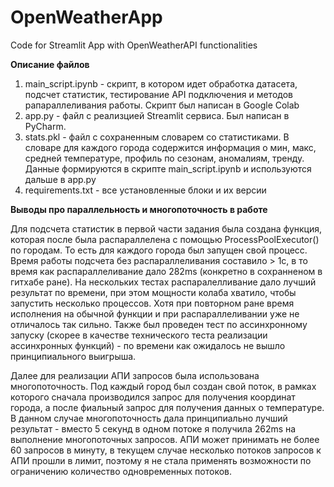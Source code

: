 # OpenWeatherApp
Code for Streamlit App with OpenWeatherAPI functionalities

**Описание файлов** 
1. main_script.ipynb - скрипт, в котором идет обработка датасета, подсчет статистик, тестирование API подключения и методов рапараллеливания работы. Скрипт был написан в Google Colab
2. app.py - файл с реализцией Streamlit сервиса. Был написан в PyCharm.
3. stats.pkl - файл с сохраненным словарем со статистиками. В словаре для каждого города содержится информация о мин, макс, средней температуре, профиль по сезонам, аномалиям, тренду. Данные формируются в скрипте main_script.ipynb и используются дальше в app.py
4. requirements.txt - все установленные блоки и их версии

**Выводы про параллельность и многопоточность в работе**

Для подсчета статистик в первой части задания была создана функция, которая после была распараллелена с помощью ProcessPoolExecutor() по городам. То есть для каждого города был запущен свой процесс. 
Время работы подсчета без распараллеливания составило > 1c, в то время как распараллеливание дало 282ms (конкретно в сохранненом в гитхабе ране). На нескольких тестах распаралелливание дало лучший результат по времени, при этом мощности колаба хватило, чтобы запустить несколько процессов. Хотя при повторном ране время исполнения на обычной функции и при распараллеливании уже не отличалось так сильно.
Также был проведен тест по ассинхронному запуску (скорее в качестве технического теста реализации ассинхронных функций) - по времени как  ожидалось не вышло принципиального выигрыша.

Далее для реализации АПИ запросов была использована многопоточность. Под каждый город был создан свой поток, в рамках которого сначала производился запрос для получения координат города, а после фиальный запрос для получения данных о температуре.
В данном случае многопоточность дала принципиально лучший результат - вместо 5 секунд в одном потоке я получила 262ms на выполнение многопоточных запросов. АПИ может принимать не более 60 запросов в минуту, в текущем случае несколько потоков запросов к АПИ прошли в лимит, поэтому я не стала применять возможности по ограничению количество одновременных потоков.



